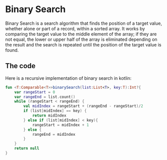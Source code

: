 # Binary Search

Binary Search is a search algorithm that finds the position of a target value, whether alone or part of a record, within a sorted array. It works by comparing the target value to the middle element of the array; if they are not equal, the lower or upper half of the array is eliminated depending on the result and the search is repeated until the position of the target value is found.

## The code

Here is a recursive implementation of binary search in kotlin:

```kotlin
fun <T:Comparable<T>>binarySearch(list:List<T>, key:T):Int?{
    var rangeStart = 0
    var rangeEnd = list.count()
    while (rangeStart < rangeEnd) {
        val midIndex = rangeStart + (rangeEnd - rangeStart)/2
        if (list[midIndex] == key) {
            return midIndex
        } else if (list[midIndex] < key){
            rangeStart = midIndex + 1
        } else {
            rangeEnd = midIndex
        }
    }
    return null
}
```
